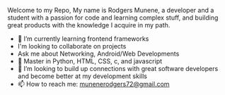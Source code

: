 Welcome to my Repo, My name is Rodgers Munene, a developer and a student with a passion for code and learning complex stuff, and building great products with the knowledge I acquire in my path.  

- 👀 I’m currently learning frontend frameworks
- I'm looking to collaborate on projects
- Ask me about Networking, Android/Web Developments
- 🌱 Master in Python, HTML, CSS, c, and javascript
- 💞️ I’m looking to build up connections with great software developers and become better at my development skills
- 📫 How to reach me: munenerodgers72@gmail.com

<!---
rodgers-munene/rodgers-munene is a ✨ special ✨ repository because its `README.md` (this file) appears on your GitHub profile.
You can click the Preview link to take a look at your changes.
--->
